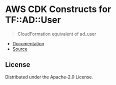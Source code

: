 # AWS CDK Constructs for TF::AD::User

> CloudFormation equivalent of ad_user

* [Documentation](https://github.com/iann0036/cfn-tf-custom-types/blob/docs/resources/ad/TF-AD-User/docs/README.md)
* [Source](https://github.com/iann0036/cfn-tf-custom-types.git)

## License

Distributed under the Apache-2.0 License.
